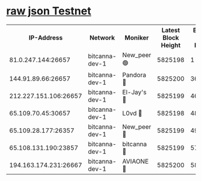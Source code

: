 [raw json Testnet](https://rpc-check.bcat.stavr.tech/bcat/rpc-bcat-result.json)
=


<table><tr><th>IP-Address</th><th>Network</th><th>Moniker</th><th>Latest Block Height</th><th>Earliest Block Height</th><th>Catching Up</th><th>Tx Index</th><th>Voting Power</th><th>Scan Time</th></tr><tr><td>81.0.247.144:26657</td><td>bitcanna-dev-1</td><td>New_peer 🟢</td><td>5825198</td><td>1</td><td>False</td><td>on</td><td>0</td><td>2024-01-04T17:24:02.828625146UTC</td></tr><tr><td>144.91.89.66:26657</td><td>bitcanna-dev-1</td><td>Pandora 🔴</td><td>5825200</td><td>3675711</td><td>False</td><td>on</td><td>2096387</td><td>2024-01-04T17:24:12.774380690UTC</td></tr><tr><td>212.227.151.106:26657</td><td>bitcanna-dev-1</td><td>El-Jay's 🔴</td><td>5825199</td><td>4670391</td><td>False</td><td>on</td><td>2218164</td><td>2024-01-04T17:24:09.633341366UTC</td></tr><tr><td>65.109.70.45:30657</td><td>bitcanna-dev-1</td><td>L0vd 🔴</td><td>5825198</td><td>4828155</td><td>False</td><td>on</td><td>7920</td><td>2024-01-04T17:24:03.236519965UTC</td></tr><tr><td>65.109.28.177:26357</td><td>bitcanna-dev-1</td><td>New_peer 🔴</td><td>5825199</td><td>4952911</td><td>False</td><td>on</td><td>2237067</td><td>2024-01-04T17:24:10.061760401UTC</td></tr><tr><td>65.108.131.190:23857</td><td>bitcanna-dev-1</td><td>bitcanna 🔴</td><td>5825199</td><td>5725199</td><td>False</td><td>off</td><td>82368</td><td>2024-01-04T17:24:10.432744175UTC</td></tr><tr><td>194.163.174.231:26667</td><td>bitcanna-dev-1</td><td>AVIAONE 🔴</td><td>5825200</td><td>5813531</td><td>False</td><td>on</td><td>1949865</td><td>2024-01-04T17:24:15.135742712UTC</td></tr></table>